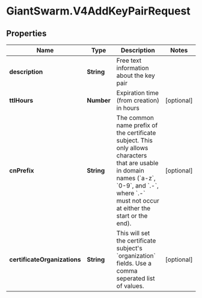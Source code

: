 # GiantSwarm.V4AddKeyPairRequest

## Properties

Name | Type | Description | Notes
------------ | ------------- | ------------- | -------------
**description** | **String** | Free text information about the key pair | 
**ttlHours** | **Number** | Expiration time (from creation) in hours | [optional] 
**cnPrefix** | **String** | The common name prefix of the certificate subject. This only allows characters that are usable in domain names (&#x60;a-z&#x60;, &#x60;0-9&#x60;, and &#x60;.-&#x60;, where &#x60;.-&#x60; must not occur at either the start or the end). | [optional] 
**certificateOrganizations** | **String** | This will set the certificate subject&#39;s &#x60;organization&#x60; fields. Use a comma seperated list of values.  | [optional] 


